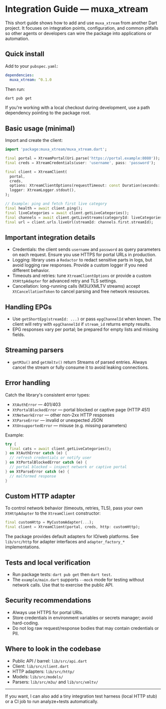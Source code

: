 # Integration Guide — muxa_xtream

This short guide shows how to add and use `muxa_xtream` from another Dart project. It focuses on integration points, configuration, and common pitfalls so other agents or developers can wire the package into applications or automation.

## Quick install
Add to your `pubspec.yaml`:

```yaml
dependencies:
  muxa_xtream: ^0.1.0
```

Then run:

```bash
dart pub get
```

If you're working with a local checkout during development, use a path dependency pointing to the package root.

## Basic usage (minimal)
Import and create the client:

```dart
import 'package:muxa_xtream/muxa_xtream.dart';

final portal = XtreamPortal(Uri.parse('https://portal.example:8080'));
final creds = XtreamCredentials(user: 'username', pass: 'password');

final client = XtreamClient(
  portal,
  creds,
  options: XtreamClientOptions(requestTimeout: const Duration(seconds: 15)),
  logger: XtreamLogger.stdout(),
);

// Example: ping and fetch first live category
final health = await client.ping();
final liveCategories = await client.getLiveCategories();
final channels = await client.getLiveStreams(categoryId: liveCategories.first.categoryId);
final url = client.urls.liveUrl(streamId: channels.first.streamId);
```

## Important integration details
- Credentials: the client sends `username` and `password` as query parameters on each request. Ensure you use HTTPS for portal URLs in production.
- Logging: library uses a `Redactor` to redact sensitive parts in logs, but avoid logging raw responses. Provide a custom logger if you need different behavior.
- Timeouts and retries: tune `XtreamClientOptions` or provide a custom `XtHttpAdapter` for advanced retry and TLS settings.
- Cancellation: long-running calls (M3U/XMLTV streams) accept `XtCancellationToken` to cancel parsing and free network resources.

## Handling EPGs
- Use `getShortEpg(streamId: ...)` or pass `epgChannelId` when known. The client will retry with `epgChannelId` if `stream_id` returns empty results.
- EPG responses vary per portal; be prepared for empty lists and missing fields.

## Streaming parsers
- `getM3u()` and `getXmltv()` return Streams of parsed entries. Always cancel the stream or fully consume it to avoid leaking connections.

## Error handling
Catch the library's consistent error types:
- `XtAuthError` — 401/403
- `XtPortalBlockedError` — portal blocked or captive page (HTTP 451)
- `XtNetworkError` — other non-2xx HTTP responses
- `XtParseError` — invalid or unexpected JSON
- `XtUnsupportedError` — misuse (e.g. missing parameters)

Example:

```dart
try {
  final cats = await client.getLiveCategories();
} on XtAuthError catch (e) {
  // refresh credentials or notify user
} on XtPortalBlockedError catch (e) {
  // portal blocked — inspect network or captive portal
} on XtParseError catch (e) {
  // malformed response
}
```

## Custom HTTP adapter
To control network behavior (timeouts, retries, TLS), pass your own `XtHttpAdapter` to the `XtreamClient` constructor:

```dart
final customHttp = MyCustomAdapter(...);
final client = XtreamClient(portal, creds, http: customHttp);
```

The package provides default adapters for IO/web platforms. See `lib/src/http` for adapter interfaces and `adapter_factory_*` implementations.

## Tests and local verification
- Run package tests: `dart pub get` then `dart test`.
- The `example/main.dart` supports `--mock` mode for testing without network calls. Use that to exercise the public API.

## Security recommendations
- Always use HTTPS for portal URIs.
- Store credentials in environment variables or secrets manager; avoid hard-coding.
- Do not log raw request/response bodies that may contain credentials or PII.

## Where to look in the codebase
- Public API / barrel: `lib/src/api.dart`
- Client: `lib/src/client.dart`
- HTTP adapters: `lib/src/http/`
- Models: `lib/src/models/`
- Parsers: `lib/src/m3u/` and `lib/src/xmltv/`

---

If you want, I can also add a tiny integration test harness (local HTTP stub) or a CI job to run analyze+tests automatically.
